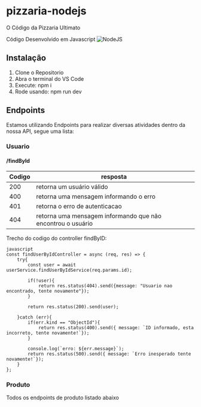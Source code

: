# pizzaria-nodejs

O Código da Pizzaria Ultimato

Código Desenvolvido em Javascript
![NodeJS](https://www.opus-software.com.br/wp-content/uploads/2018/09/nodejs.jpg "NodeJS")

## Instalação

1. Clone o Repositorio
2. Abra o terminal do VS Code
3. Execute: npm i
4. Rode usando: npm run dev

## Endpoints

Estamos utilizando Endpoints para realizar diversas atividades dentro da nossa API, segue uma lista:

### Usuario

#### /findById


| Codigo | resposta                                                      |
| :------- | --------------------------------------------------------------- |
| 200    | retorna um usuário válido                                   |
| 400    | retorna uma mensagem informando o erro                        |
| 401    | retorna o erro de autenticacao                                |
| 404    | retorna uma mensagem informando que não encontrou o usuário |

Trecho do codigo do controller findByID:

````
javascript
const findUserByIdController = async (req, res) => {
    try{
        const user = await userService.findUserByIdService(req.params.id);

        if(!user){
            return res.status(404).send({message: "Usuario nao encontrado, tente novamente"});
        }

        return res.status(200).send(user);

    }catch (err){
        if(err.kind == "ObjectId"){
            return res.status(400).send({ message: `ID informado, esta incorreto, tente novamente!`}); 
        }

        console.log(`erro: ${err.message}`);
        return res.status(500).send({ message: `Erro inesperado tente novamente!`});  
    }
};
````

### Produto

Todos os endpoints de produto listado abaixo